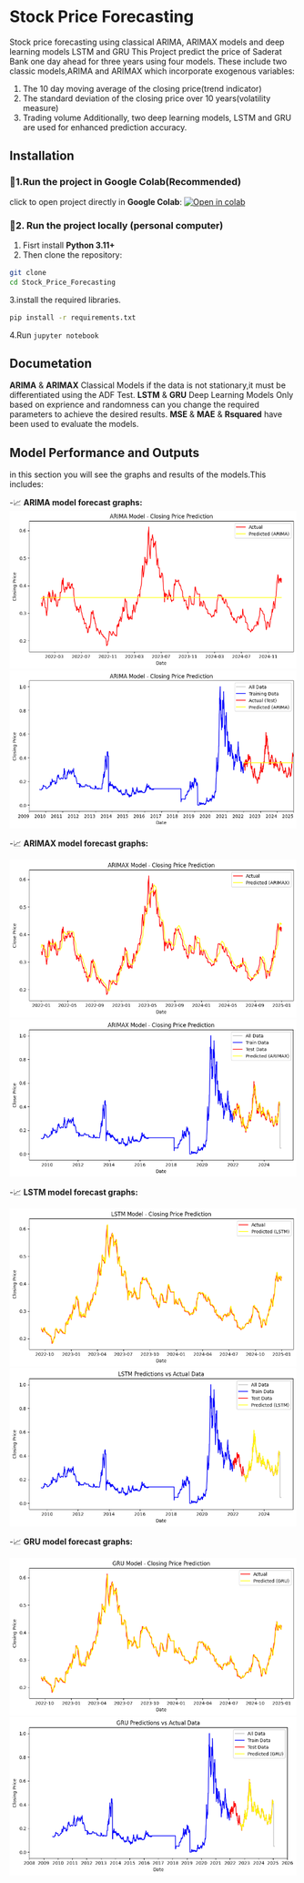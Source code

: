 # Stock Price Forecasting

Stock price forecasting using classical ARIMA, ARIMAX models and deep learning models LSTM and GRU
This Project predict the price of Saderat Bank one day ahead for three years
using four models. These include two classic models,ARIMA and ARIMAX which incorporate exogenous variables:
1.  The 10 day moving average of the closing price(trend indicator)
2.  The standard deviation of the closing price over 10 years(volatility measure)
3.  Trading volume
Additionally, two deep learning models, LSTM and GRU are used for enhanced prediction accuracy.

## Installation
### 🔹1.Run the project in Google Colab(Recommended)
click to open project directly in **Google Colab**:
[![Open in colab](https://img.shields.io/badge/Open%20in-%20colab-yellow?logo=googlecolab)](https://colab.research.google.com/github/Jbitaj/Stock_Price_Forecasting/blob/AALG/Stock_Price_Forecasting.ipynb)
### 🔹2. Run the project locally (personal computer)
1. Fisrt install **Python 3.11+**
2. Then clone the repository:
```bash
git clone
cd Stock_Price_Forecasting
```
3.install the required libraries.
```bash
pip install -r requirements.txt
```
4.Run `jupyter notebook`
## Documetation
**ARIMA** & **ARIMAX** Classical Models
if the data is not stationary,it must be differentiated using the ADF Test.
**LSTM** & **GRU** Deep Learning Models
Only based on exprience and randomness can you change the required parameters to achieve the desired results.
**MSE** & **MAE** & **Rsquared** have been used to evaluate the models.

## Model Performance and Outputs
in this section you will see the graphs and results of the models.This includes:

-📈 **ARIMA model forecast graphs:**
![ARIMA_Resut1](OUTPUTS/ARIMA1.png)
![ARIMA_Resut1](OUTPUTS/ARIMA2.png)

-📈 **ARIMAX model forecast graphs:**

![ARIMAX_Resut1](OUTPUTS/ARIMAX1.png)
![ARIMAX_Resut2](OUTPUTS/ARIMAX2.png)

-📈 **LSTM model forecast graphs:**

![LSTM_Resut1](OUTPUTS/LSTM1.png)
![LSTM_Resut2](OUTPUTS/LSTM2.png)

-📈 **GRU model forecast graphs:**

![GRU_Resut1](OUTPUTS/GRU1.png)
![GRU_Resut2](OUTPUTS/GRU2.png)












